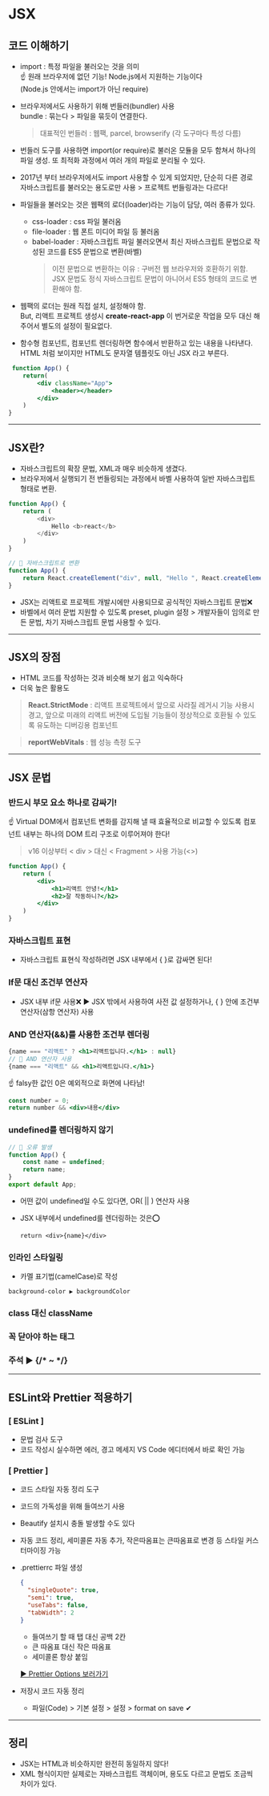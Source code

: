 # JSX
## 코드 이해하기
* import : 특정 파일을 불러오는 것을 의미<br>
☝ 원래 브라우저에 없던 기능! Node.js에서 지원하는 기능이다<br>
  (Node.js 안에서는 import가 아닌 require)
* 브라우저에서도 사용하기 위해 번들러(bundler) 사용<br>
  bundle : 묶는다 > 파일을 묶듯이 연결한다.
  > 대표적인 번들러 : 웹팩, parcel, browserify (각 도구마다 특성 다름)
* 번들러 도구를 사용하면 import(or require)로 불러온 모듈을 모두 함쳐서 하나의 파일 생성. 또 최적화 과정에서 여러 개의 파일로 분리될 수 있다.
* 2017년 부터 브라우저에서도 import 사용할 수 있게 되었지만, 단순히 다른 경로 자바스크립트를 불러오는 용도로만 사용 > 프로젝트 번들링과는 다르다!
* 파일들을 불러오는 것은 웹팩의 로더(loader)라는 기능이 담당, 여러 종류가 있다.
  - css-loader : css 파일 불러옴
  - file-loader : 웹 폰트 미디어 파일 등 불러옴
  - babel-loader : 자바스크립트 파일 불러오면서 최신 자바스크립트 문법으로 작성된 코드를 ES5 문법으로 변환(바벨)
    > 이전 문법으로 변환하는 이유 : 구버전 웹 브라우저와 호환하기 위함. JSX 문법도 정식 자바스크립트 문법이 아니어서 ES5 형태의 코드로 변환해야 함.
* 웹팩의 로더는 원래 직접 설치, 설정해야 함.<br>
But, 리액트 프로젝트 생성시 **create-react-app** 이 번거로운 작업을 모두 대신 해주어서 별도의 설정이 필요없다.

* 함수형 컴포넌트, 컴포넌트 렌더링하면 함수에서 반환하고 있는 내용을 나타낸다. HTML 처럼 보이지만 HTML도 문자열 템플릿도 아닌 JSX 라고 부른다.

```jsx
 function App() {
    return(
        <div className="App">
            <header></header>
        </div>
    )
} 
```

---
## JSX란?
* 자바스크립트의 확장 문법, XML과 매우 비슷하게 생겼다.
* 브라우저에서 실행되기 전 번들링되는 과정에서 바벨 사용하여 일반 자바스크립트 형태로 변환.

```javascript
function App() {
    return (
        <div>
            Hello <b>react</b>
        </div>
    )
}

// 📌 자바스크립트로 변환
function App() {
    return React.createElement("div", null, "Hello ", React.createElement("b", null, "react"))
}
```

*  JSX는 리액트로 프로젝트 개발시에만 사용되므로 공식적인 자바스크립트 문법❌
* 바벨에서 여러 문법 지원할 수 있도록 preset, plugin 설정 > 개발자들이 임의로 만든 문법, 차기 자바스크립트 문법 사용할 수 있다.

--- 

## JSX의 장점
* HTML 코드를 작성하는 것과 비슷해 보기 쉽고 익숙하다
* 더욱 높은 활용도

> **React.StrictMode** : 리액트 프로젝트에서 앞으로 사라질 레거시 기능 사용시 경고, 앞으로 미래의 리액트 버전에 도입될 기능들이 정상적으로 호환될 수 있도록 유도하는 디버깅용 컴포넌트

> **reportWebVitals** : 웹 성능 측정 도구

---

## JSX 문법
### 반드시 부모 요소 하나로 감싸기!
  ☝ Virtual DOM에서 컴포넌트 변화를 감지해 낼 때 효율적으로 비교할 수 있도록 컴포넌트 내부는 하나의 DOM 트리 구조로 이루어져야 한다!
  > v16 이상부터 < div > 대신 < Fragment > 사용 가능(<>)
```jsx
function App() {
    return (
        <div>
            <h1>리액트 안녕!</h1>
            <h2>잘 작동하니?</h2>
        </div>
    )
}
```
### 자바스크립트 표현
* 자바스크립트 표현식 작성하려면 JSX 내부에서 { }로 감싸면 된다!

### If문 대신 조건부 연산자
* JSX 내부 if문 사용❌ ▶ JSX 밖에서 사용하여 사전 값 설정하거나, { } 안에 조건부 연산자(삼항 연산자) 사용

### AND 연산자(&&)를 사용한 조건부 렌더링
```jsx
{name === "리액트" ? <h1>리액트입니다.</h1> : null}
// 📌 AND 연산자 사용
{name === "리액트" && <h1>리액트입니다.</h1>} 
```
☝ falsy한 값인 0은 예외적으로 화면에 나타남!
```jsx
const number = 0;
return number && <div>내용</div>
```

### undefined를 렌더링하지 않기
```jsx
// 📌 오류 발생
function App() {
    const name = undefined;
    return name;
}
export default App;
```
* 어떤 값이 undefined일 수도 있다면, OR( || ) 연산자 사용
* JSX 내부에서 undefined를 렌더링하는 것은⭕

  ``return <div>{name}</div>``

### 인라인 스타일링
* 카멜 표기법(camelCase)로 작성 

``background-color ▶ backgroundColor``

### class 대신 className
### 꼭 닫아야 하는 태그
### 주석 ▶ {/* ~ */}

---

## ESLint와 Prettier 적용하기
### [ ESLint ]
* 문법 검사 도구
* 코드 작성시 실수하면 에러, 경고 메세지 VS Code 에디터에서 바로 확인 가능
### [ Prettier ]
* 코드 스타일 자동 정리 도구
* 코드의 가독성을 위해 들여쓰기 사용
* Beautify 설치시 충돌 발생할 수도 있다
* 자동 코드 정리, 세미콜론 자동 추가, 작은따옴표는 큰따옴표로 변경 등 스타일 커스터마이징 가능
* .prettierrc 파일 생성
  ```json
  {
    "singleQuote": true,
    "semi": true,
    "useTabs": false,
    "tabWidth": 2
  }
  ```
    - 들여쓰기 할 때 탭 대신 공백 2칸
    - 큰 따옴표 대신 작은 따옴표
    - 세미콜론 항상 붙임
    
    [▶ Prettier Options 보러가기](https://prettier.io/docs/en/options.html)
* 저장시 코드 자동 정리
  - 파일(Code) > 기본 설정 > 설정 > format on save ✔

---

## 정리
* JSX는 HTML과 비슷하지만 완전히 동일하지 않다!
* XML 형식이지만 실제로는 자바스크립트 객체이며, 용도도 다르고 문법도 조금씩 차이가 있다.
